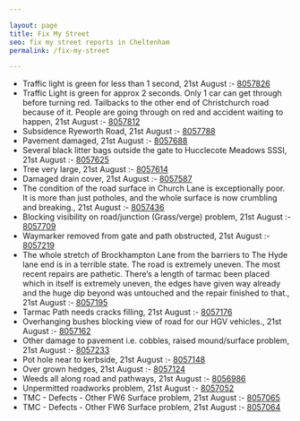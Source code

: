 ```yaml
---

layout: page
title: Fix My Street
seo: fix my street reports in Cheltenham
permalink: /fix-my-street

---
```


<!-- fix_marker starts -->

- Traffic light is green for less than 1 second, 21st August :- [8057826](https://www.fixmystreet.com/report/8057826)
- Traffic Light is green for approx 2 seconds. Only 1 car can get through before turning red. Tailbacks to the other end of Christchurch road because of it. People are going through on red and accident waiting to happen, 21st August :- [8057812](https://www.fixmystreet.com/report/8057812)
- Subsidence Ryeworth Road, 21st August :- [8057788](https://www.fixmystreet.com/report/8057788)
- Pavement damaged, 21st August :- [8057688](https://www.fixmystreet.com/report/8057688)
- Several black litter bags outside the gate to Hucclecote Meadows SSSI, 21st August :- [8057625](https://www.fixmystreet.com/report/8057625)
- Tree very large, 21st August :- [8057614](https://www.fixmystreet.com/report/8057614)
- Damaged drain cover, 21st August :- [8057587](https://www.fixmystreet.com/report/8057587)
- The condition of the road surface in Church Lane is exceptionally poor. It is more than just potholes, and the whole surface is now crumbling and breaking., 21st August :- [8057436](https://www.fixmystreet.com/report/8057436)
- Blocking visibility on road/junction (Grass/verge) problem, 21st August :- [8057709](https://www.fixmystreet.com/report/8057709)
- Waymarker removed from gate and path obstructed, 21st August :- [8057219](https://www.fixmystreet.com/report/8057219)
- The whole stretch of Brockhampton Lane from the barriers to The Hyde lane end is in a terrible state. The road is extremely uneven. The most recent repairs are pathetic. There’s a length of tarmac been placed which in itself is extremely uneven, the edges have given way already and the huge dip beyond was untouched and the repair finished to that., 21st August :- [8057195](https://www.fixmystreet.com/report/8057195)
- Tarmac Path needs cracks filling, 21st August :- [8057176](https://www.fixmystreet.com/report/8057176)
- Overhanging bushes blocking view of road for our HGV vehicles., 21st August :- [8057162](https://www.fixmystreet.com/report/8057162)
- Other damage to pavement i.e. cobbles, raised mound/surface problem, 21st August :- [8057233](https://www.fixmystreet.com/report/8057233)
- Pot hole near to kerbside, 21st August :- [8057148](https://www.fixmystreet.com/report/8057148)
- Over grown hedges, 21st August :- [8057124](https://www.fixmystreet.com/report/8057124)
- Weeds all along road and pathways, 21st August :- [8056986](https://www.fixmystreet.com/report/8056986)
- Unpermitted roadworks problem, 21st August :- [8057052](https://www.fixmystreet.com/report/8057052)
- TMC - Defects - Other FW6  Surface problem, 21st August :- [8057065](https://www.fixmystreet.com/report/8057065)
- TMC - Defects - Other FW6  Surface problem, 21st August :- [8057064](https://www.fixmystreet.com/report/8057064)

<!-- fix_marker ends -->